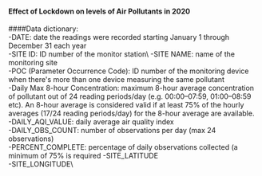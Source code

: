 #### Effect of Lockdown on levels of Air Pollutants in 2020


####Data dictionary:\
-DATE: date the readings were recorded starting January 1 through December 31 each year\
-SITE ID: ID number of the monitor station\ 
-SITE NAME: name of the monitoring site\
-POC (Parameter Occurrence Code): ID number of the monitoring device when there's more than one device measuring the same pollutant\
-Daily Max 8-hour Concentration: maximum 8-hour average concentration of pollutant out of 24 reading periods/day (e.g. 00:00–07:59, 01:00–08:59 etc). An 8-hour average is considered valid if at least 75% of the hourly averages (17/24 reading periods/day) for the 8-hour average are available.\
-DAILY_AQI_VALUE: daily average air quality index\
-DAILY_OBS_COUNT: number of observations per day (max 24 observations)\
-PERCENT_COMPLETE: percentage of daily observations collected (a minimum of 75% is required
-SITE_LATITUDE\
-SITE_LONGITUDE\



